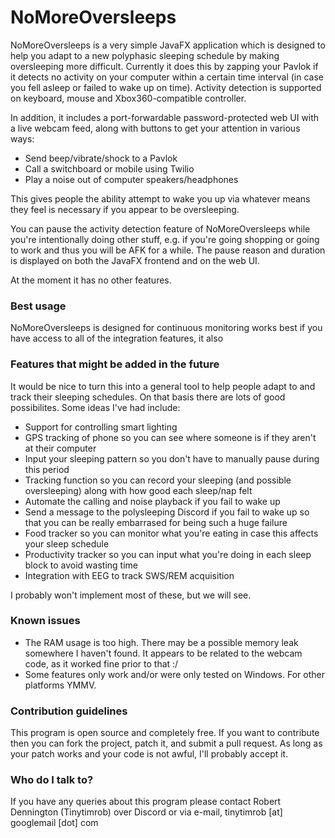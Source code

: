 # NoMoreOversleeps #

NoMoreOversleeps is a very simple JavaFX application which is designed to help you adapt to a new polyphasic sleeping schedule by making oversleeping more difficult.
Currently it does this by zapping your Pavlok if it detects no activity on your computer within a certain time interval (in case you fell asleep or failed to wake up on time).
Activity detection is supported on keyboard, mouse and Xbox360-compatible controller.

In addition, it includes a port-forwardable password-protected web UI with a live webcam feed, along with buttons to get your attention in various ways:

* Send beep/vibrate/shock to a Pavlok
* Call a switchboard or mobile using Twilio
* Play a noise out of computer speakers/headphones

This gives people the ability attempt to wake you up via whatever means they feel is necessary if you appear to be oversleeping.

You can pause the activity detection feature of NoMoreOversleeps while you're intentionally doing other stuff, e.g. if you're going shopping or going to work and thus you will be AFK
for a while. The pause reason and duration is displayed on both the JavaFX frontend and on the web UI.

At the moment it has no other features.

### Best usage ###

NoMoreOversleeps is designed for continuous monitoring works best if you have access to all of the integration features, it also 

### Features that might be added in the future ###

It would be nice to turn this into a general tool to help people adapt to and track their sleeping schedules. On that basis there are lots of good possibilites. Some ideas I've had include:

* Support for controlling smart lighting
* GPS tracking of phone so you can see where someone is if they aren't at their computer
* Input your sleeping pattern so you don't have to manually pause during this period
* Tracking function so you can record your sleeping (and possible oversleeping) along with how good each sleep/nap felt
* Automate the calling and noise playback if you fail to wake up
* Send a message to the polysleeping Discord if you fail to wake up so that you can be really embarrased for being such a huge failure
* Food tracker so you can monitor what you're eating in case this affects your sleep schedule
* Productivity tracker so you can input what you're doing in each sleep block to avoid wasting time
* Integration with EEG to track SWS/REM acquisition

I probably won't implement most of these, but we will see.

### Known issues ###

* The RAM usage is too high. There may be a possible memory leak somewhere I haven't found. It appears to be related to the webcam code, as it worked fine prior to that :/
* Some features only work and/or were only tested on Windows. For other platforms YMMV.

### Contribution guidelines ###

This program is open source and completely free. If you want to contribute then you can fork the project, patch it, and submit a pull request. As long as your patch works and your code is not awful, I'll probably accept it.

### Who do I talk to? ###

If you have any queries about this program please contact Robert Dennington (Tinytimrob) over Discord or via e-mail, tinytimrob [at] googlemail [dot] com